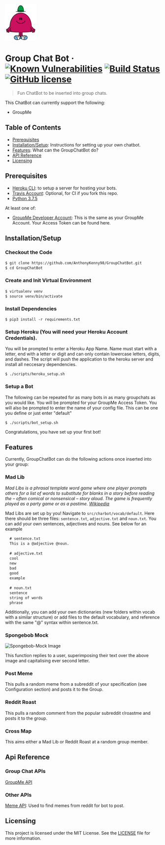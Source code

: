 <img src="img/mrchatterbox.png" alt="project logo image" width="100"/>

# Group Chat Bot &middot; [![Known Vulnerabilities](https://snyk.io/test/github/AnthonyKenny98/GroupChatBot/badge.svg?targetFile=requirements.txt)](https://snyk.io/test/github/AnthonyKenny98/GroupChatBot?targetFile=requirements.txt) [![Build Status](https://travis-ci.org/AnthonyKenny98/GroupChatBot.svg?branch=master)](https://travis-ci.org/AnthonyKenny98/GroupChatBot) [![GitHub license](https://img.shields.io/badge/license-MIT-blue.svg?style=flat-square)](https://github.com/AnthonyKenny98/Vend_Inventory_Upload/blob/master/LICENSE)
> Fun ChatBot to be inserted into group chats.

This ChatBot can currently support the following:
  - GroupMe
  
## Table of Contents

+ [Prerequisites](#prereq)
+ [Installation/Setup](#setup): Instructions for setting up your own chatbot.
+ [Features](#features): What can the GroupChatBot do?
+ [API Reference](#api)
+ [Licensing](#license)


## <a name="prereq"></a>Prerequisites
+ [Heroku CLI](https://devcenter.heroku.com/articles/heroku-cli): to setup a server for hosting your bots.
+ [Travis Account](https://travis-ci.org/): Optional, for CI if you fork this repo.
+ [Python 3.7.5](https://www.python.org/downloads/release/python-275/)

At least one of:
+ [GroupMe Developer Account](https://dev.groupme.com/): This is the same as your GroupMe Account. Your Access Token can be found here.

## <a name="setup"></a>Installation/Setup

### Checkout the Code 
  ```
  $ git clone https://github.com/AnthonyKenny98/GroupChatBot.git
  $ cd GroupChatBot
  ```
### Create and Init Virtual Environment
  ```
  $ virtualenv venv
  $ source venv/bin/activate
  ```
### Install Dependencies
  ```
  $ pip3 install -r requirements.txt
  ```
### Setup Heroku (You will need your Heroku Account Credentials).
You will be prompted to enter a Heroku App Name. Name must start with a letter, end with a letter or digit and can only contain lowercase letters, digits, and dashes.
The script will push the application to the heroku server and install all neccesary dependencies.
  ```
  $ ./scripts/heroku_setup.sh
  ```
### Setup a Bot
The following can be repeated for as many bots in as many groupchats as you would like. You will be prompted for your GroupMe Access Token. You will also be prompted to enter the name of your config file. This can be one you define or just enter "default"
  ```
  $ ./scripts/bot_setup.sh
  ```
Congratulations, you have set up your first bot!

## <a name="features"></a>Features

Currently, GroupChatBot can do the following actions once inserted into your group:

### Mad Lib
_Mad Libs is a phrasal template word game where one player prompts others for a list of words to substitute for blanks in a story before reading the – often comical or nonsensical – story aloud. The game is frequently played as a party game or as a pastime. [Wikipedia](https://en.wikipedia.org/wiki/Mad_Libs)_

Mad Libs are set up by you! Navigate to `src/charbot/vocab/default`. Here there should be three files: `sentence.txt`, `adjective.txt` and `noun.txt`. You can add your own sentences, adjectives and nouns. See below for an example

```
  # sentence.txt
  This is a @adjective @noun.
  
  # adjective.txt
  cool
  new
  bad
  good
  example
  
  # noun.txt
  sentence
  string of words
  phrase
```

Additionally, you can add your own dictionaries (new folders within vocab with a similar structure) or add files to the default vocabulary, and reference with the same "@" syntax within sentence.txt.

### Spongebob Mock
<img src="img/Spongebob-Mock.jpg" alt="Spongebob-Mock Image" width="100"/>

This function replies to a user, superimposing their text over the above image and capitalising ever second letter.

### Post Meme
This pulls a random meme from a subreddit of your specification (see Configuration section) and posts it to the Group.

### Reddit Roast
This pulls a random comment from the popular subreddit r/roastme and posts it to the group.

### Cross Map
This aims either a Mad Lib or Reddit Roast at a random group member. 


## <a name="api"></a>Api Reference

### Group Chat APIs
[GroupMe API](https://dev.groupme.com/)

### Other APIs
[Meme API](https://github.com/R3l3ntl3ss/Meme_Api): Used to find memes from reddit for bot to post.

## <a name="license"></a>Licensing

This project is licensed under the MIT License.  See the [LICENSE](LICENSE) file for more information.
